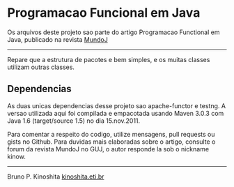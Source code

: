 # Programacao Funcional em Java

Os arquivos deste projeto sao parte do artigo Programacao Functional em 
Java, publicado na revista [MundoJ](http://www.mundoj.com.br)

* * *

Repare que a estrutura de pacotes e bem simples, e os muitas classes 
utilizam outras classes. 

## Dependencias

As duas unicas dependencias desse projeto sao apache-functor e testng. 
A versao utilizada aqui foi compilada e empacotada usando Maven 3.0.3 
com Java 1.6 (target/source 1.5) no dia 15.nov.2011. 

Para comentar a respeito do codigo, utilize mensagens, pull requests ou 
gists no Github. Para duvidas mais elaboradas sobre o artigo, consulte 
o forum da revista MundoJ no GUJ, o autor responde la sob o nickname 
kinow.

* * * 

Bruno P. Kinoshita
[kinoshita.eti.br](http://www.kinoshita.eti.br)
